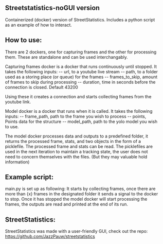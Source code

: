 ## **Streetstatistics-noGUI version**
Containerized (docker) version of StreetStatistics. Includes a python script as an example of how to interact.

## **How to use:** 
There are 2 dockers, one for capturing frames and the other for processing them. 
These are standalone and can be used interchangably. 

Capturing frames docker is a docker that runs continuously until stopped. 
It takes the following inputs: 
-- url, to a youtube live stream
-- path, to a folder used as a storing place (or queue) for the frames
-- frames_to_skip, amount of frames to skip during processing 
-- duration, time in seconds before the connection is closed. Default 43200

Using these it creates a connection and starts collecting frames from the youtube link.

Model docker is a docker that runs when it is called.
It takes the following inputs:
-- frame_path, path to the frame you wish to process
-- points, Points data for the structure
-- model_path, path to the yolo model you wish to use. 

The model docker processes data and outputs to a predefined folder, it returns the processed frame, stats, and two objects in the form of a picklefile. 
The processed frame and stats can be read. The picklefiles are used in the next iteration to maintain a tracking state, the user does not need to concern themselves with the files. (But they may valuable hold information)


## **Example script:**
main.py is set up as following:
It starts by collecting frames, once there are more than {x} frames in the designated folder it sends a signal to the docker to stop. 
Once it has stopped the model docker will start processing the frames, the outputs are read and printed at the end of its run. 

## **StreetStatistics:**
StreetStatistics was made with a user-friendly GUI, check out the repo: 
https://github.com/JazzPauw/streetstatistics
 
